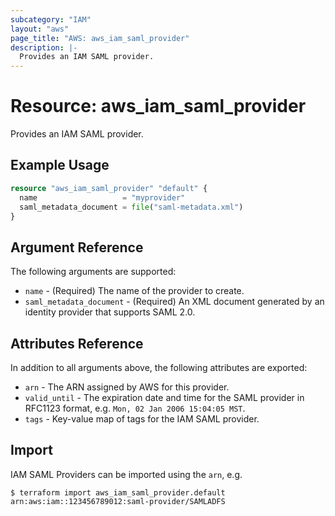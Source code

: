 ```yaml
---
subcategory: "IAM"
layout: "aws"
page_title: "AWS: aws_iam_saml_provider"
description: |-
  Provides an IAM SAML provider.
---
```


# Resource: aws_iam_saml_provider

Provides an IAM SAML provider.

## Example Usage

```terraform
resource "aws_iam_saml_provider" "default" {
  name                   = "myprovider"
  saml_metadata_document = file("saml-metadata.xml")
}
```

## Argument Reference

The following arguments are supported:

* `name` - (Required) The name of the provider to create.
* `saml_metadata_document` - (Required) An XML document generated by an identity provider that supports SAML 2.0.

## Attributes Reference

In addition to all arguments above, the following attributes are exported:

* `arn` - The ARN assigned by AWS for this provider.
* `valid_until` - The expiration date and time for the SAML provider in RFC1123 format, e.g. `Mon, 02 Jan 2006 15:04:05 MST`.
* `tags` - Key-value map of tags for the IAM SAML provider.

## Import

IAM SAML Providers can be imported using the `arn`, e.g.

```
$ terraform import aws_iam_saml_provider.default arn:aws:iam::123456789012:saml-provider/SAMLADFS
```

